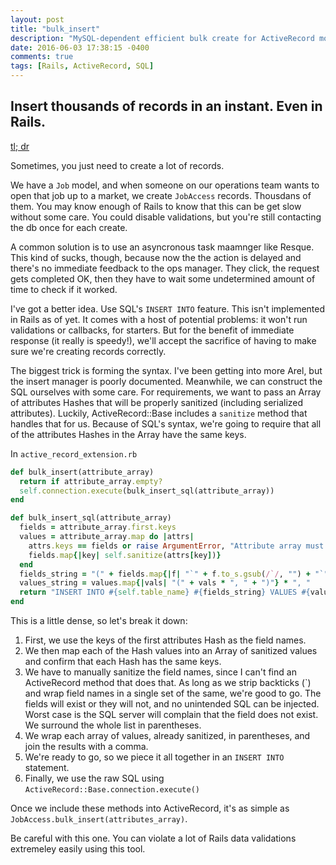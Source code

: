 ```yaml
---
layout: post
title: "bulk_insert"
description: "MySQL-dependent efficient bulk create for ActiveRecord models"
date: 2016-06-03 17:38:15 -0400
comments: true
tags: [Rails, ActiveRecord, SQL]
---
```


## Insert thousands of records in an instant. Even in Rails.
<a href="#tl-dr-bulk_insert">tl; dr</a>

Sometimes, you just need to create a lot of records.

We have a `Job` model, and when someone on our operations team wants to open that job up to a market, we create `JobAccess` records. Thousdans of them. You may know enough of Rails to know that this can be get slow without some care. You could disable validations, but you're still contacting the db once for each create.

A common solution is to use an asyncronous task maamnger like Resque. This kind of sucks, though, because now the the action is delayed and there's no immediate feedback to the ops manager. They click, the request gets completed OK, then they have to wait some undetermined amount of time to check if it worked.

I've got a better idea. Use SQL's `INSERT INTO` feature. This isn't implemented in Rails as of yet. It comes with a host of potential problems: it won't run validations or callbacks, for starters. But for the benefit of immediate response (it really is speedy!), we'll accept the sacrifice of having to make sure we're creating records correctly.

The biggest trick is forming the syntax. I've been getting into more Arel, but the insert manager is poorly documented. Meanwhile, we can construct the SQL ourselves with some care. For requirements, we want to pass an Array of attributes Hashes that will be properly sanitized (including serialized attributes). Luckily, ActiveRecord::Base includes a `sanitize` method that handles that for us. Because of SQL's syntax, we're going to require that all of the attributes Hashes in the Array have the same keys.

<a name="tl-dr-bulk_insert"></a>

In `active_record_extension.rb`

```ruby
def bulk_insert(attribute_array)
  return if attribute_array.empty?
  self.connection.execute(bulk_insert_sql(attribute_array))
end

def bulk_insert_sql(attribute_array)
  fields = attribute_array.first.keys
  values = attribute_array.map do |attrs|
    attrs.keys == fields or raise ArgumentError, "Attribute array must all have the same keys. Expected #{fields * ', '}, got #{attrs.keys * ', '}"
    fields.map{|key| self.sanitize(attrs[key])}
  end
  fields_string = "(" + fields.map{|f| "`" + f.to_s.gsub(/`/, "") + "`"} * ", " + ")"
  values_string = values.map{|vals| "(" + vals * ", " + ")"} * ", "
  return "INSERT INTO #{self.table_name} #{fields_string} VALUES #{values_string}"
end
```

This is a little dense, so let's break it down:

1. First, we use the keys of the first attributes Hash as the field names.
2. We then map each of the Hash values into an Array of sanitized values and confirm that each Hash has the same keys.
3. We have to manually sanitize the field names, since I can't find an ActiveRecord method that does that. As long as we strip backticks (\`) and wrap field names in a single set of the same, we're good to go. The fields will exist or they will not, and no unintended SQL can be injected. Worst case is the SQL server will complain that the field does not exist. We surround the whole list in parentheses.
4. We wrap each array of values, already sanitized, in parentheses, and join the results with a comma.
5. We're ready to go, so we piece it all together in an `INSERT INTO` statement.
6. Finally, we use the raw SQL using `ActiveRecord::Base.connection.execute()`

Once we include these methods into ActiveRecord, it's as simple as `JobAccess.bulk_insert(attributes_array)`.

Be careful with this one. You can violate a lot of Rails data validations extremeley easily using this tool.

